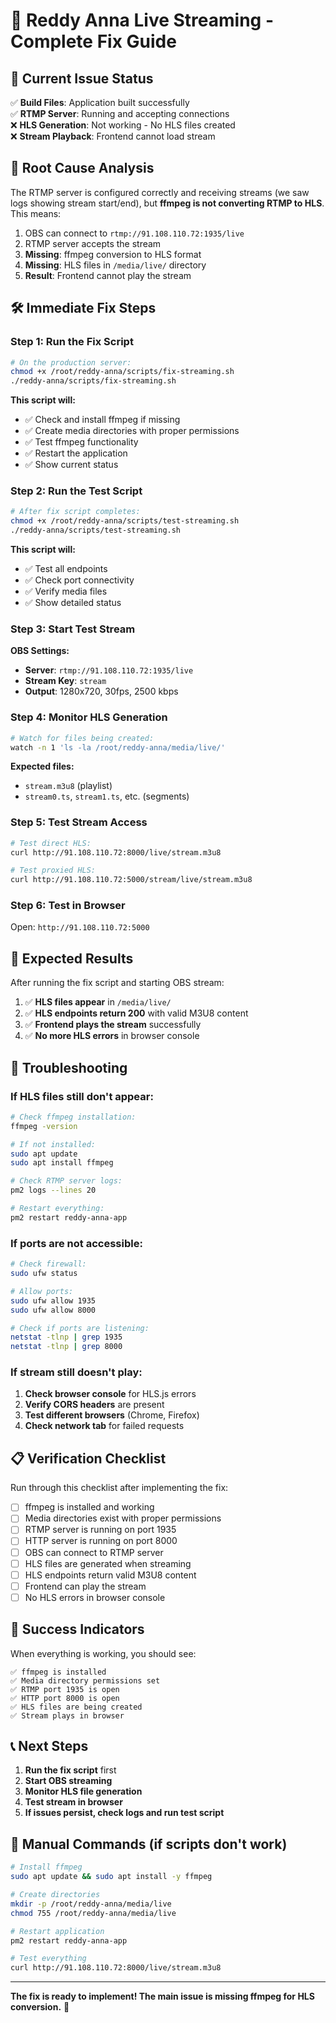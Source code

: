 # 🎥 Reddy Anna Live Streaming - Complete Fix Guide

## 🚨 Current Issue Status

✅ **Build Files**: Application built successfully  
✅ **RTMP Server**: Running and accepting connections  
❌ **HLS Generation**: Not working - No HLS files created  
❌ **Stream Playback**: Frontend cannot load stream  

## 🔧 Root Cause Analysis

The RTMP server is configured correctly and receiving streams (we saw logs showing stream start/end), but **ffmpeg is not converting RTMP to HLS**. This means:

1. OBS can connect to `rtmp://91.108.110.72:1935/live`
2. RTMP server accepts the stream
3. **Missing**: ffmpeg conversion to HLS format
4. **Missing**: HLS files in `/media/live/` directory
5. **Result**: Frontend cannot play the stream

## 🛠️ Immediate Fix Steps

### Step 1: Run the Fix Script
```bash
# On the production server:
chmod +x /root/reddy-anna/scripts/fix-streaming.sh
./reddy-anna/scripts/fix-streaming.sh
```

**This script will:**
- ✅ Check and install ffmpeg if missing
- ✅ Create media directories with proper permissions
- ✅ Test ffmpeg functionality
- ✅ Restart the application
- ✅ Show current status

### Step 2: Run the Test Script
```bash
# After fix script completes:
chmod +x /root/reddy-anna/scripts/test-streaming.sh
./reddy-anna/scripts/test-streaming.sh
```

**This script will:**
- ✅ Test all endpoints
- ✅ Check port connectivity
- ✅ Verify media files
- ✅ Show detailed status

### Step 3: Start Test Stream
**OBS Settings:**
- **Server**: `rtmp://91.108.110.72:1935/live`
- **Stream Key**: `stream`
- **Output**: 1280x720, 30fps, 2500 kbps

### Step 4: Monitor HLS Generation
```bash
# Watch for files being created:
watch -n 1 'ls -la /root/reddy-anna/media/live/'
```

**Expected files:**
- `stream.m3u8` (playlist)
- `stream0.ts`, `stream1.ts`, etc. (segments)

### Step 5: Test Stream Access
```bash
# Test direct HLS:
curl http://91.108.110.72:8000/live/stream.m3u8

# Test proxied HLS:
curl http://91.108.110.72:5000/stream/live/stream.m3u8
```

### Step 6: Test in Browser
Open: `http://91.108.110.72:5000`

## 🎯 Expected Results

After running the fix script and starting OBS stream:

1. ✅ **HLS files appear** in `/media/live/`
2. ✅ **HLS endpoints return 200** with valid M3U8 content
3. ✅ **Frontend plays the stream** successfully
4. ✅ **No more HLS errors** in browser console

## 🚨 Troubleshooting

### If HLS files still don't appear:

```bash
# Check ffmpeg installation:
ffmpeg -version

# If not installed:
sudo apt update
sudo apt install ffmpeg

# Check RTMP server logs:
pm2 logs --lines 20

# Restart everything:
pm2 restart reddy-anna-app
```

### If ports are not accessible:

```bash
# Check firewall:
sudo ufw status

# Allow ports:
sudo ufw allow 1935
sudo ufw allow 8000

# Check if ports are listening:
netstat -tlnp | grep 1935
netstat -tlnp | grep 8000
```

### If stream still doesn't play:

1. **Check browser console** for HLS.js errors
2. **Verify CORS headers** are present
3. **Test different browsers** (Chrome, Firefox)
4. **Check network tab** for failed requests

## 📋 Verification Checklist

Run through this checklist after implementing the fix:

- [ ] ffmpeg is installed and working
- [ ] Media directories exist with proper permissions
- [ ] RTMP server is running on port 1935
- [ ] HTTP server is running on port 8000
- [ ] OBS can connect to RTMP server
- [ ] HLS files are generated when streaming
- [ ] HLS endpoints return valid M3U8 content
- [ ] Frontend can play the stream
- [ ] No HLS errors in browser console

## 🎉 Success Indicators

When everything is working, you should see:

```
✅ ffmpeg is installed
✅ Media directory permissions set
✅ RTMP port 1935 is open
✅ HTTP port 8000 is open
✅ HLS files are being created
✅ Stream plays in browser
```

## 📞 Next Steps

1. **Run the fix script** first
2. **Start OBS streaming** 
3. **Monitor HLS file generation**
4. **Test stream in browser**
5. **If issues persist, check logs and run test script**

## 🔧 Manual Commands (if scripts don't work)

```bash
# Install ffmpeg
sudo apt update && sudo apt install -y ffmpeg

# Create directories
mkdir -p /root/reddy-anna/media/live
chmod 755 /root/reddy-anna/media/live

# Restart application
pm2 restart reddy-anna-app

# Test everything
curl http://91.108.110.72:8000/live/stream.m3u8
```

---

**The fix is ready to implement! The main issue is missing ffmpeg for HLS conversion.** 🚀

